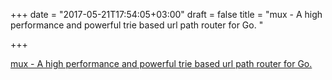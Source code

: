 +++
date = "2017-05-21T17:54:05+03:00"
draft = false
title = "mux - A high performance and powerful trie based url path router for Go. "

+++

<p><a href="https://t.co/hgWpAQGT0X">mux - A high performance and powerful trie based url path router for Go. </a></p>